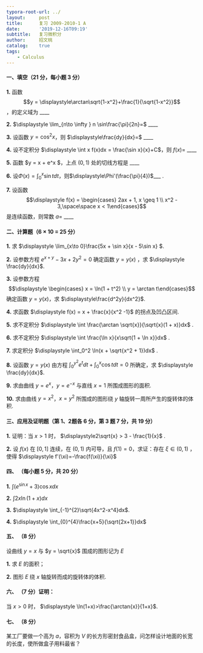 ```yaml
---
typora-root-url: ../
layout:     post
title:      复习 2009-2010-1 A
date:       '2019-12-16T09:19'
subtitle:   复习微积分
author:     招文桃
catalog:    true
tags:
    - Calculus
---
```


#### 一、填空（21 分，每小题 3 分）

**1.**  函数 $$y = \displaystyle\arctan\sqrt{1-x^2}+\frac{1}{\sqrt{1-x^2}}$$ ，的定义域为 ____



**2.**  $\displaystyle \lim_{n\to \infty } n \sin\frac{\pi}{2n}=$ ____ 



**3.**  设函数 $y = \cos^2 x$，则 $\displaystyle\frac{dy}{dx}=$ ____



**4.**  设不定积分 $\displaystyle \int x f(x)dx = \frac{\sin x}{x}+C$，则 $f(x)=$ ____



**5.**  函数 $y = x + e^x $，上点  $(0,1)$ 处的切线方程是 ____



**6.** 设$\displaystyle\Phi(x)=\int_0^x \sin t dt$，则$\displaystyle\Phi'(\frac{\pi}{4})$___ .



**7.**  设函数 $$\displaystyle f(x) = \begin{cases} 2ax + 1, x \geq 1 \\ x^2 - 3,\space\space x < 1\end{cases}$$ 是连续函数，则常数 $a=$ ____ 

<!--more-->

#### 二、计算题（6 × 10 = 25 分）

**1.**  求 $\displaystyle \lim_{x\to 0}\frac{5x + \sin x}{x - 5\sin x} $. 



**2.** 设参数方程 $\displaystyle e^{x+y} - 3x + 2y^2 = 0$ 确定函数 $y = y(x)$ ，求 $\displaystyle \frac{dy}{dx}$.



**3.** 设参数方程 $$\displaystyle \begin{cases} x = \ln(1 + t^2) \\ y = \arctan t\end{cases}$$ 确定函数 $\displaystyle y = y(x)$，求 $\displaystyle\frac{d^2y}{dx^2}$.



**4.** 求函数 $\displaystyle f(x) = x + \frac{x}{x^2 -1}$ 的拐点及凹凸区间.



**5.** 求不定积分 $\displaystyle \int \frac{\arctan \sqrt{x}}{\sqrt{x}(1 + x)}dx$ .



**6.** 求不定积分 $\displaystyle \int \frac{\ln x}{x\sqrt{1 + \ln x}}dx$ .



**7.** 求定积分 $\displaystyle \int_0^2 \ln(x + \sqrt{x^2 + 1})dx$ .



**8.** 设函数 $\displaystyle y = y(x)$ 由方程 $\displaystyle\int_{0}^{y^2} e^t dt + \int_{0}^{x} \cos t dt = 0$ 所确定，求 $\displaystyle \frac{dy}{dx}$.



**9.** 求由曲线 $y = e^x$，$y = e^{-x}$ 与直线 $x = 1$ 所围成图形的面积.



**10.** 求由曲线 $y = x^2$，$x = y^2$ 所围成的图形绕 $y$ 轴旋转一周所产生的旋转体的体积.



#### 三、应用及证明题（第 1、2题各 6 分，第 3 题 7 分，共 19 分）

**1.** 证明：当 $x > 1$ 时， $\displaystyle2\sqrt{x} > 3 - \frac{1}{x}$  .



**2.** 设 $f(x)$ 在 $[0,1]$ 连续，在 $(0,1)$ 内可导，且 $f(1) = 0$，求证：存在 $\xi \in (0,1)$ ，使得 $\displaystyle f'(\xi)=-\frac{f(\xi)}{\xi}$



#### 四、 （每小题 5 分，共 20 分） 

**1.**  $\displaystyle \int(e^{\sin{x}}+3)\cos{x}dx$ 



**2.** $\displaystyle\int2x\ln(1+x)dx$ 



**3.** $\displaystyle \int_{-1}^{2}\sqrt{4x^2-x^4}dx$.



**4.** $\displaystyle \int_{0}^{4}\frac{x+5}{\sqrt{2x+1}}dx$ 





#### 五、 （8 分）

设曲线 $y = x$ 与 $y = \sqrt{x}$ 围成的图形记为 $E$ 

**1.** 求 $E$ 的面积；



**2.** 图形 $E$ 绕 $x$ 轴旋转而成的旋转体的体积.





#### 六、 （7 分）证明：

当 $x > 0$ 时， $\displaystyle \ln(1+x)>\frac{\arctan{x}}{1+x}$​.



#### 七、 （8 分）

某工厂要做一个高为 $a$，容积为 $V$ 的长方形密封食品盒，问怎样设计地面的长宽的长度，使所做盒子用料最省？




